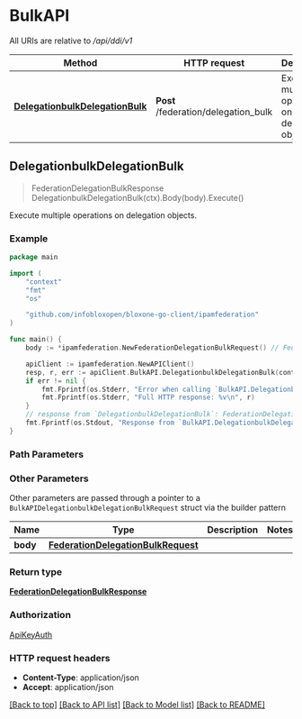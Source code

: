 # BulkAPI

All URIs are relative to */api/ddi/v1*

Method | HTTP request | Description
------------- | ------------- | -------------
[**DelegationbulkDelegationBulk**](BulkAPI.md#DelegationbulkDelegationBulk) | **Post** /federation/delegation_bulk | Execute multiple operations on delegation objects.



## DelegationbulkDelegationBulk

> FederationDelegationBulkResponse DelegationbulkDelegationBulk(ctx).Body(body).Execute()

Execute multiple operations on delegation objects.



### Example

```go
package main

import (
	"context"
	"fmt"
	"os"

	"github.com/infobloxopen/bloxone-go-client/ipamfederation"
)

func main() {
	body := *ipamfederation.NewFederationDelegationBulkRequest() // FederationDelegationBulkRequest | 

	apiClient := ipamfederation.NewAPIClient()
	resp, r, err := apiClient.BulkAPI.DelegationbulkDelegationBulk(context.Background()).Body(body).Execute()
	if err != nil {
		fmt.Fprintf(os.Stderr, "Error when calling `BulkAPI.DelegationbulkDelegationBulk``: %v\n", err)
		fmt.Fprintf(os.Stderr, "Full HTTP response: %v\n", r)
	}
	// response from `DelegationbulkDelegationBulk`: FederationDelegationBulkResponse
	fmt.Fprintf(os.Stdout, "Response from `BulkAPI.DelegationbulkDelegationBulk`: %v\n", resp)
}
```

### Path Parameters



### Other Parameters

Other parameters are passed through a pointer to a `BulkAPIDelegationbulkDelegationBulkRequest` struct via the builder pattern


Name | Type | Description  | Notes
------------- | ------------- | ------------- | -------------
**body** | [**FederationDelegationBulkRequest**](FederationDelegationBulkRequest.md) |  | 

### Return type

[**FederationDelegationBulkResponse**](FederationDelegationBulkResponse.md)

### Authorization

[ApiKeyAuth](../README.md#ApiKeyAuth)

### HTTP request headers

- **Content-Type**: application/json
- **Accept**: application/json

[[Back to top]](#) [[Back to API list]](../README.md#documentation-for-api-endpoints)
[[Back to Model list]](../README.md#documentation-for-models)
[[Back to README]](../README.md)

